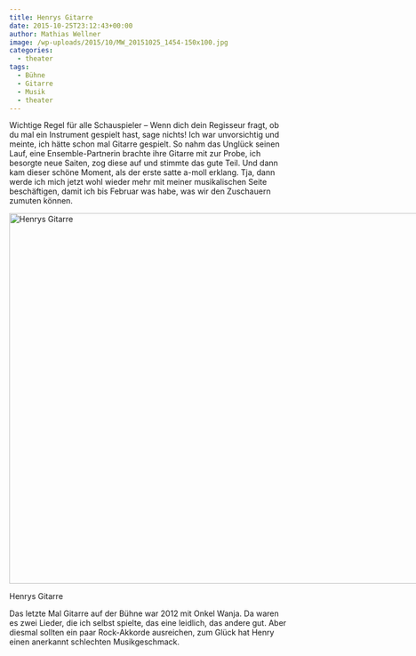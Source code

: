 ```yaml
---
title: Henrys Gitarre
date: 2015-10-25T23:12:43+00:00
author: Mathias Wellner
image: /wp-uploads/2015/10/MW_20151025_1454-150x100.jpg
categories:
  - theater
tags:
  - Bühne
  - Gitarre
  - Musik
  - theater
---
```

Wichtige Regel für alle Schauspieler &ndash; Wenn dich dein Regisseur fragt, ob du mal ein Instrument gespielt hast, sage nichts! Ich war unvorsichtig und meinte, ich hätte schon mal Gitarre gespielt. So nahm das Unglück seinen Lauf, eine Ensemble-Partnerin brachte ihre Gitarre mit zur Probe, ich besorgte neue Saiten, zog diese auf und stimmte das gute Teil. Und dann kam dieser schöne Moment, als der erste satte a-moll erklang. Tja, dann werde ich mich jetzt wohl wieder mehr mit meiner musikalischen Seite beschäftigen, damit ich bis Februar was habe, was wir den Zuschauern zumuten können. 

<div id="attachment_6323" style="width: 1010px" class="wp-caption aligncenter">
  <img src="http://www.mwellner.de/wp-uploads/2015/10/MW_20151025_1454.jpg" alt="Henrys Gitarre" width="1000" height="667" class="size-full wp-image-6323" srcset="http://www.mwellner.de/wp-uploads/2015/10/MW_20151025_1454.jpg 1000w, http://www.mwellner.de/wp-uploads/2015/10/MW_20151025_1454-350x233.jpg 350w, http://www.mwellner.de/wp-uploads/2015/10/MW_20151025_1454-225x150.jpg 225w, http://www.mwellner.de/wp-uploads/2015/10/MW_20151025_1454-150x100.jpg 150w" sizes="(max-width: 1000px) 100vw, 1000px" />
  
  <p class="wp-caption-text">
    Henrys Gitarre
  </p>
</div>

Das letzte Mal Gitarre auf der Bühne war 2012 mit Onkel Wanja. Da waren es zwei Lieder, die ich selbst spielte, das eine leidlich, das andere gut. Aber diesmal sollten ein paar Rock-Akkorde ausreichen, zum Glück hat Henry einen anerkannt schlechten Musikgeschmack.